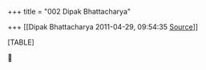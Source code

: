 +++
title = "002 Dipak Bhattacharya"

+++
[[Dipak Bhattacharya	2011-04-29, 09:54:35 [Source](https://groups.google.com/g/bvparishat/c/5r3Q3lBsV2E)]]



[TABLE]




